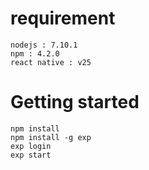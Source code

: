 # requirement
<pre>
<code>nodejs : 7.10.1
npm : 4.2.0
react native : v25</code>
</pre>

# Getting started
<pre>
<code>npm install</code>
<code>npm install -g exp</code>
<code>exp login</code>
<code>exp start</code>
</pre>